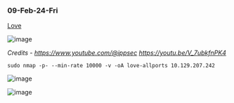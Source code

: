 ### 09-Feb-24-Fri

[Love](https://app.hackthebox.com/machines/Love)

![image](https://github.com/r1skkam/HackTheBox-Walkthroughs/assets/58542375/0389d886-6713-4860-9ce3-9b4247972d27)

*Credits - https://www.youtube.com/@ippsec https://youtu.be/V_7ubkfnPK4*

```
sudo nmap -p- --min-rate 10000 -v -oA love-allports 10.129.207.242
```

![image](https://github.com/r1skkam/HackTheBox-Walkthroughs/assets/58542375/075752d7-4e81-42fa-9907-82baaa8168e2)

![image](https://github.com/r1skkam/HackTheBox-Walkthroughs/assets/58542375/7ed88496-e193-4825-9d23-c4fc4f288af9)

